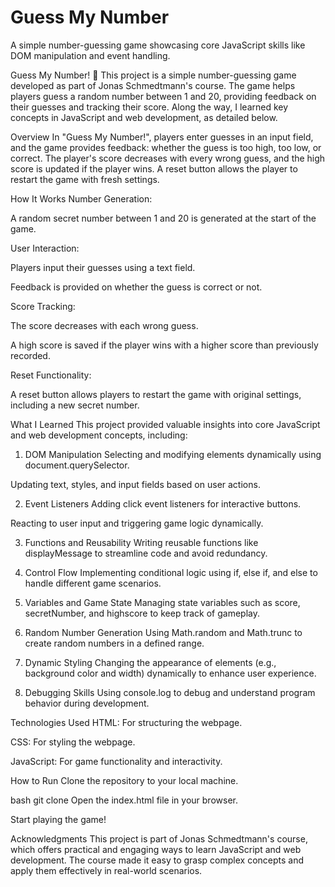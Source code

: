 # Guess My Number
A simple number-guessing game showcasing core JavaScript skills like DOM manipulation and event handling.


Guess My Number! 🎉
This project is a simple number-guessing game developed as part of Jonas Schmedtmann's course. The game helps players guess a random number between 1 and 20, providing feedback on their guesses and tracking their score. Along the way, I learned key concepts in JavaScript and web development, as detailed below.


Overview
In "Guess My Number!", players enter guesses in an input field, and the game provides feedback: whether the guess is too high, too low, or correct. The player's score decreases with every wrong guess, and the high score is updated if the player wins. A reset button allows the player to restart the game with fresh settings.

How It Works
Number Generation:

A random secret number between 1 and 20 is generated at the start of the game.

User Interaction:

Players input their guesses using a text field.

Feedback is provided on whether the guess is correct or not.

Score Tracking:

The score decreases with each wrong guess.

A high score is saved if the player wins with a higher score than previously recorded.

Reset Functionality:

A reset button allows players to restart the game with original settings, including a new secret number.

What I Learned
This project provided valuable insights into core JavaScript and web development concepts, including:

1. DOM Manipulation
Selecting and modifying elements dynamically using document.querySelector.

Updating text, styles, and input fields based on user actions.

2. Event Listeners
Adding click event listeners for interactive buttons.

Reacting to user input and triggering game logic dynamically.

3. Functions and Reusability
Writing reusable functions like displayMessage to streamline code and avoid redundancy.

4. Control Flow
Implementing conditional logic using if, else if, and else to handle different game scenarios.

5. Variables and Game State
Managing state variables such as score, secretNumber, and highscore to keep track of gameplay.

6. Random Number Generation
Using Math.random and Math.trunc to create random numbers in a defined range.

7. Dynamic Styling
Changing the appearance of elements (e.g., background color and width) dynamically to enhance user experience.

8. Debugging Skills
Using console.log to debug and understand program behavior during development.

Technologies Used
HTML: For structuring the webpage.

CSS: For styling the webpage.

JavaScript: For game functionality and interactivity.

How to Run
Clone the repository to your local machine.

bash
git clone <repository-url>
Open the index.html file in your browser.

Start playing the game!

Acknowledgments
This project is part of Jonas Schmedtmann's course, which offers practical and engaging ways to learn JavaScript and web development. The course made it easy to grasp complex concepts and apply them effectively in real-world scenarios.
